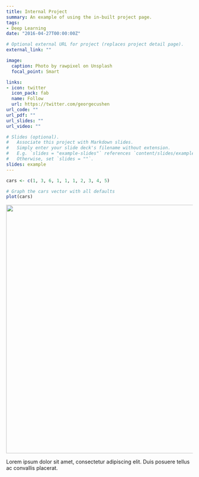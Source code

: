```yaml
---
title: Internal Project
summary: An example of using the in-built project page.
tags:
- Deep Learning
date: "2016-04-27T00:00:00Z"

# Optional external URL for project (replaces project detail page).
external_link: ""

image:
  caption: Photo by rawpixel on Unsplash
  focal_point: Smart

links:
- icon: twitter
  icon_pack: fab
  name: Follow
  url: https://twitter.com/georgecushen
url_code: ""
url_pdf: ""
url_slides: ""
url_video: ""

# Slides (optional).
#   Associate this project with Markdown slides.
#   Simply enter your slide deck's filename without extension.
#   E.g. `slides = "example-slides"` references `content/slides/example-slides.md`.
#   Otherwise, set `slides = ""`.
slides: example
---
```


```r
cars <- c(1, 3, 6, 1, 1, 1, 2, 3, 4, 5)

# Graph the cars vector with all defaults
plot(cars)
```

<img src="/project/internal-project/index_files/figure-html/unnamed-chunk-1-1.png" width="672" />




Lorem ipsum dolor sit amet, consectetur adipiscing elit. Duis posuere tellus ac convallis placerat. 
